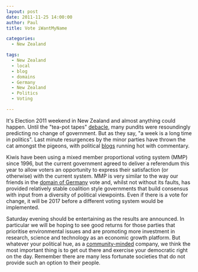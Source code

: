 ```yaml
---
layout: post
date: 2011-11-25 14:00:00
author: Paul
title: Vote iWantMyName

categories:
  - New Zealand

tags:
  - New Zealand
  - local
  - blog
  - domains
  - Germany
  - New Zealand
  - Politics
  - Voting

---
```


It's Election 2011 weekend in New Zealand and almost anything could happen. Until the "tea-pot tapes" [debacle](http://www.3news.co.nz/Teapot-tapes-raise-questions/tabid/370/articleID/232724/Default.aspx), many pundits were resoundingly predicting no change of government. But as they say, "a week is a long time in politics". Last minute resurgences by the minor parties have thrown the cat amongst the pigeons, with political [blogs](https://iwantmyname.co.nz/services/blog-hosting/) running hot with commentary.

Kiwis have been using a mixed member proportional voting system (MMP) since 1996, but the current government agreed to deliver a referendum this year to allow voters an opportunity to express their satisfaction (or otherwise) with the current system. MMP is very similar to the way our friends in the [domain of Germany](http://meinname.com/) vote and, whilst not without its faults, has provided relatively stable coalition style governments that build consensus with input from a diversity of political viewpoints. Even if there is a vote for change, it will be 2017 before a different voting system would be implemented.

Saturday evening should be entertaining as the results are announced. In particular we will be hoping to see good returns for those parties that prioritise environmental issues and are promoting more investment in research, science and technology as an economic growth platform. But whatever your political hue, as a [community-minded](https://iwantmyname.co.nz/blog/2011/10/being-good-neighbours.html) company, we think the most important thing is to get out there and exercise your democratic right on the day. Remember there are many less fortunate societies that do not provide such an option to their people.

